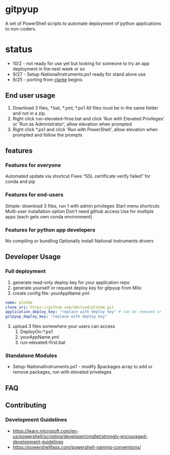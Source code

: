 # gitpyup
A set of PowerShell scripts to automate deployment of python applications to non-coders.

# status
* 10/2 - not ready for use yet but looking for someone to try an app deployment in the next week or so
* 9/27 - Setup-NationalInstruments.ps1 ready for stand alone use
* 9/25 - porting from [clarke](https://github.com/3M-Cloud/clarke/tree/main/scripts) begins

## End user usage
1. Download 3 files, *.bat, *.yml, *.ps1 All files must be in the same folder and not in a zip.
1. Right click run-elevated-firse.bat and click 'Run with Elevated Privileges' or 'Run as Administrator', allow elevation when prompted
1. Right click *.ps1 and click 'Run with PowerShell', allow  elevation when prompted and follow the prompts

## features
### Features for everyone
Automated update via shortcut
Fixes “SSL certificate verify failed” for conda and pip

### Features for end-users
Simple: download 3 files, run 1 with admin privileges 
Start menu shortcuts
Multi-user installation option
Don’t need github access
Use for multiple apps (each gets own conda environment)

### Features for python app developers
No compiling or bundling
Optionally install National Instruments drivers

## Developer Usage

### Full deployment
1. generate read-only deploy key for your application repo
1. generate yourself or request deploy key for gitpyup from Milo
2. create config file: yourAppName.yml

```yml
name: plotme
clone_uri: https://github.com/3mcloud/plotme.git
application_deploy_key: "replace with deploy key" # can be removed or left blank if the application repo is world readable
gitpyup_deploy_key: "replace with deploy key"
```

3. upload 3 files somewhere your users can access
    1. DeployOn-*.ps1
    2. yourAppName.yml
    3. run-elevated-first.bat

### Standalone Modules
* Setup-NationalInstruments.ps1 - modify $packages array to add or remove packages, run with elevated priveleges

## FAQ 


## Contributing

### Development Guidelines
* https://learn.microsoft.com/en-us/powershell/scripting/developer/cmdlet/strongly-encouraged-development-guidelines
* https://powershellfaqs.com/powershell-naming-conventions/


